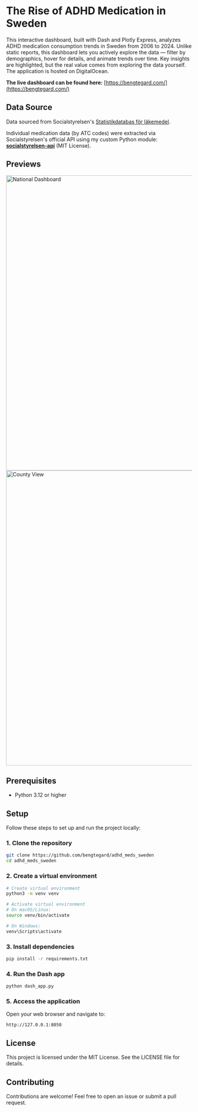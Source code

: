 # The Rise of ADHD Medication in Sweden

This interactive dashboard, built with Dash and Plotly Express, analyzes ADHD medication consumption trends in Sweden from 2006 to 2024. Unlike static reports, this dashboard lets you actively explore the data — filter by demographics, hover for details, and animate trends over time. Key insights are highlighted, but the real value comes from exploring the data yourself. The application is hosted on DigitalOcean.

**The live dashboard can be found here:** [https://bengtegard.com/](https://bengtegard.com/)

## Data Source

Data sourced from Socialstyrelsen's [Statistikdatabas för läkemedel](https://sdb.socialstyrelsen.se/if_lak/val.aspx).

Individual medication data (by ATC codes) were extracted via Socialstyrelsen's official API using my custom Python module: [**socialstyrelsen-api**](https://github.com/bengtegard/swedish-adhd-medication-data) (MIT License).

## Previews

<img src="https://github.com/user-attachments/assets/6474f625-b7cf-4258-a4f5-fdf18af3f3bb" width="800" alt="National Dashboard" />
<img src="https://github.com/user-attachments/assets/e8cd05d5-fa06-4b58-9680-2a8abbd4d76b" width="800" alt="County View" />


## Prerequisites

- Python 3.12 or higher

## Setup

Follow these steps to set up and run the project locally:

### 1. Clone the repository
```bash
git clone https://github.com/bengtegard/adhd_meds_sweden
cd adhd_meds_sweden
```

### 2. Create a virtual environment
```bash
# Create virtual environment
python3 -m venv venv

# Activate virtual environment
# On macOS/Linux:
source venv/bin/activate

# On Windows:
venv\Scripts\activate
```

### 3. Install dependencies
```bash
pip install -r requirements.txt
```

### 4. Run the Dash app
```bash
python dash_app.py
```

### 5. Access the application
Open your web browser and navigate to:
```
http://127.0.0.1:8050
```
## License

This project is licensed under the MIT License. See the LICENSE file for details.

## Contributing

Contributions are welcome! Feel free to open an issue or submit a pull request.
